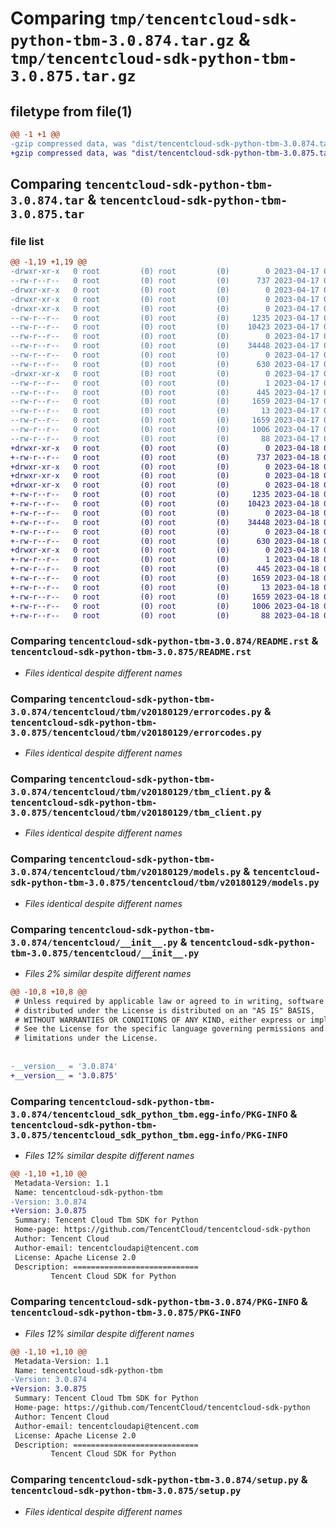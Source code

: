 # Comparing `tmp/tencentcloud-sdk-python-tbm-3.0.874.tar.gz` & `tmp/tencentcloud-sdk-python-tbm-3.0.875.tar.gz`

## filetype from file(1)

```diff
@@ -1 +1 @@
-gzip compressed data, was "dist/tencentcloud-sdk-python-tbm-3.0.874.tar", last modified: Mon Apr 17 00:49:21 2023, max compression
+gzip compressed data, was "dist/tencentcloud-sdk-python-tbm-3.0.875.tar", last modified: Tue Apr 18 00:56:42 2023, max compression
```

## Comparing `tencentcloud-sdk-python-tbm-3.0.874.tar` & `tencentcloud-sdk-python-tbm-3.0.875.tar`

### file list

```diff
@@ -1,19 +1,19 @@
-drwxr-xr-x   0 root         (0) root         (0)        0 2023-04-17 00:49:21.000000 tencentcloud-sdk-python-tbm-3.0.874/
--rw-r--r--   0 root         (0) root         (0)      737 2023-04-17 00:49:21.000000 tencentcloud-sdk-python-tbm-3.0.874/README.rst
-drwxr-xr-x   0 root         (0) root         (0)        0 2023-04-17 00:49:21.000000 tencentcloud-sdk-python-tbm-3.0.874/tencentcloud/
-drwxr-xr-x   0 root         (0) root         (0)        0 2023-04-17 00:49:21.000000 tencentcloud-sdk-python-tbm-3.0.874/tencentcloud/tbm/
-drwxr-xr-x   0 root         (0) root         (0)        0 2023-04-17 00:49:21.000000 tencentcloud-sdk-python-tbm-3.0.874/tencentcloud/tbm/v20180129/
--rw-r--r--   0 root         (0) root         (0)     1235 2023-04-17 00:49:21.000000 tencentcloud-sdk-python-tbm-3.0.874/tencentcloud/tbm/v20180129/errorcodes.py
--rw-r--r--   0 root         (0) root         (0)    10423 2023-04-17 00:49:21.000000 tencentcloud-sdk-python-tbm-3.0.874/tencentcloud/tbm/v20180129/tbm_client.py
--rw-r--r--   0 root         (0) root         (0)        0 2023-04-17 00:49:21.000000 tencentcloud-sdk-python-tbm-3.0.874/tencentcloud/tbm/v20180129/__init__.py
--rw-r--r--   0 root         (0) root         (0)    34448 2023-04-17 00:49:21.000000 tencentcloud-sdk-python-tbm-3.0.874/tencentcloud/tbm/v20180129/models.py
--rw-r--r--   0 root         (0) root         (0)        0 2023-04-17 00:49:21.000000 tencentcloud-sdk-python-tbm-3.0.874/tencentcloud/tbm/__init__.py
--rw-r--r--   0 root         (0) root         (0)      630 2023-04-17 00:49:21.000000 tencentcloud-sdk-python-tbm-3.0.874/tencentcloud/__init__.py
-drwxr-xr-x   0 root         (0) root         (0)        0 2023-04-17 00:49:21.000000 tencentcloud-sdk-python-tbm-3.0.874/tencentcloud_sdk_python_tbm.egg-info/
--rw-r--r--   0 root         (0) root         (0)        1 2023-04-17 00:49:21.000000 tencentcloud-sdk-python-tbm-3.0.874/tencentcloud_sdk_python_tbm.egg-info/dependency_links.txt
--rw-r--r--   0 root         (0) root         (0)      445 2023-04-17 00:49:21.000000 tencentcloud-sdk-python-tbm-3.0.874/tencentcloud_sdk_python_tbm.egg-info/SOURCES.txt
--rw-r--r--   0 root         (0) root         (0)     1659 2023-04-17 00:49:21.000000 tencentcloud-sdk-python-tbm-3.0.874/tencentcloud_sdk_python_tbm.egg-info/PKG-INFO
--rw-r--r--   0 root         (0) root         (0)       13 2023-04-17 00:49:21.000000 tencentcloud-sdk-python-tbm-3.0.874/tencentcloud_sdk_python_tbm.egg-info/top_level.txt
--rw-r--r--   0 root         (0) root         (0)     1659 2023-04-17 00:49:21.000000 tencentcloud-sdk-python-tbm-3.0.874/PKG-INFO
--rw-r--r--   0 root         (0) root         (0)     1006 2023-04-17 00:49:21.000000 tencentcloud-sdk-python-tbm-3.0.874/setup.py
--rw-r--r--   0 root         (0) root         (0)       88 2023-04-17 00:49:21.000000 tencentcloud-sdk-python-tbm-3.0.874/setup.cfg
+drwxr-xr-x   0 root         (0) root         (0)        0 2023-04-18 00:56:42.000000 tencentcloud-sdk-python-tbm-3.0.875/
+-rw-r--r--   0 root         (0) root         (0)      737 2023-04-18 00:56:42.000000 tencentcloud-sdk-python-tbm-3.0.875/README.rst
+drwxr-xr-x   0 root         (0) root         (0)        0 2023-04-18 00:56:42.000000 tencentcloud-sdk-python-tbm-3.0.875/tencentcloud/
+drwxr-xr-x   0 root         (0) root         (0)        0 2023-04-18 00:56:42.000000 tencentcloud-sdk-python-tbm-3.0.875/tencentcloud/tbm/
+drwxr-xr-x   0 root         (0) root         (0)        0 2023-04-18 00:56:42.000000 tencentcloud-sdk-python-tbm-3.0.875/tencentcloud/tbm/v20180129/
+-rw-r--r--   0 root         (0) root         (0)     1235 2023-04-18 00:56:42.000000 tencentcloud-sdk-python-tbm-3.0.875/tencentcloud/tbm/v20180129/errorcodes.py
+-rw-r--r--   0 root         (0) root         (0)    10423 2023-04-18 00:56:42.000000 tencentcloud-sdk-python-tbm-3.0.875/tencentcloud/tbm/v20180129/tbm_client.py
+-rw-r--r--   0 root         (0) root         (0)        0 2023-04-18 00:56:42.000000 tencentcloud-sdk-python-tbm-3.0.875/tencentcloud/tbm/v20180129/__init__.py
+-rw-r--r--   0 root         (0) root         (0)    34448 2023-04-18 00:56:42.000000 tencentcloud-sdk-python-tbm-3.0.875/tencentcloud/tbm/v20180129/models.py
+-rw-r--r--   0 root         (0) root         (0)        0 2023-04-18 00:56:42.000000 tencentcloud-sdk-python-tbm-3.0.875/tencentcloud/tbm/__init__.py
+-rw-r--r--   0 root         (0) root         (0)      630 2023-04-18 00:56:42.000000 tencentcloud-sdk-python-tbm-3.0.875/tencentcloud/__init__.py
+drwxr-xr-x   0 root         (0) root         (0)        0 2023-04-18 00:56:42.000000 tencentcloud-sdk-python-tbm-3.0.875/tencentcloud_sdk_python_tbm.egg-info/
+-rw-r--r--   0 root         (0) root         (0)        1 2023-04-18 00:56:42.000000 tencentcloud-sdk-python-tbm-3.0.875/tencentcloud_sdk_python_tbm.egg-info/dependency_links.txt
+-rw-r--r--   0 root         (0) root         (0)      445 2023-04-18 00:56:42.000000 tencentcloud-sdk-python-tbm-3.0.875/tencentcloud_sdk_python_tbm.egg-info/SOURCES.txt
+-rw-r--r--   0 root         (0) root         (0)     1659 2023-04-18 00:56:42.000000 tencentcloud-sdk-python-tbm-3.0.875/tencentcloud_sdk_python_tbm.egg-info/PKG-INFO
+-rw-r--r--   0 root         (0) root         (0)       13 2023-04-18 00:56:42.000000 tencentcloud-sdk-python-tbm-3.0.875/tencentcloud_sdk_python_tbm.egg-info/top_level.txt
+-rw-r--r--   0 root         (0) root         (0)     1659 2023-04-18 00:56:42.000000 tencentcloud-sdk-python-tbm-3.0.875/PKG-INFO
+-rw-r--r--   0 root         (0) root         (0)     1006 2023-04-18 00:56:42.000000 tencentcloud-sdk-python-tbm-3.0.875/setup.py
+-rw-r--r--   0 root         (0) root         (0)       88 2023-04-18 00:56:42.000000 tencentcloud-sdk-python-tbm-3.0.875/setup.cfg
```

### Comparing `tencentcloud-sdk-python-tbm-3.0.874/README.rst` & `tencentcloud-sdk-python-tbm-3.0.875/README.rst`

 * *Files identical despite different names*

### Comparing `tencentcloud-sdk-python-tbm-3.0.874/tencentcloud/tbm/v20180129/errorcodes.py` & `tencentcloud-sdk-python-tbm-3.0.875/tencentcloud/tbm/v20180129/errorcodes.py`

 * *Files identical despite different names*

### Comparing `tencentcloud-sdk-python-tbm-3.0.874/tencentcloud/tbm/v20180129/tbm_client.py` & `tencentcloud-sdk-python-tbm-3.0.875/tencentcloud/tbm/v20180129/tbm_client.py`

 * *Files identical despite different names*

### Comparing `tencentcloud-sdk-python-tbm-3.0.874/tencentcloud/tbm/v20180129/models.py` & `tencentcloud-sdk-python-tbm-3.0.875/tencentcloud/tbm/v20180129/models.py`

 * *Files identical despite different names*

### Comparing `tencentcloud-sdk-python-tbm-3.0.874/tencentcloud/__init__.py` & `tencentcloud-sdk-python-tbm-3.0.875/tencentcloud/__init__.py`

 * *Files 2% similar despite different names*

```diff
@@ -10,8 +10,8 @@
 # Unless required by applicable law or agreed to in writing, software
 # distributed under the License is distributed on an "AS IS" BASIS,
 # WITHOUT WARRANTIES OR CONDITIONS OF ANY KIND, either express or implied.
 # See the License for the specific language governing permissions and
 # limitations under the License.
 
 
-__version__ = '3.0.874'
+__version__ = '3.0.875'
```

### Comparing `tencentcloud-sdk-python-tbm-3.0.874/tencentcloud_sdk_python_tbm.egg-info/PKG-INFO` & `tencentcloud-sdk-python-tbm-3.0.875/tencentcloud_sdk_python_tbm.egg-info/PKG-INFO`

 * *Files 12% similar despite different names*

```diff
@@ -1,10 +1,10 @@
 Metadata-Version: 1.1
 Name: tencentcloud-sdk-python-tbm
-Version: 3.0.874
+Version: 3.0.875
 Summary: Tencent Cloud Tbm SDK for Python
 Home-page: https://github.com/TencentCloud/tencentcloud-sdk-python
 Author: Tencent Cloud
 Author-email: tencentcloudapi@tencent.com
 License: Apache License 2.0
 Description: ============================
         Tencent Cloud SDK for Python
```

### Comparing `tencentcloud-sdk-python-tbm-3.0.874/PKG-INFO` & `tencentcloud-sdk-python-tbm-3.0.875/PKG-INFO`

 * *Files 12% similar despite different names*

```diff
@@ -1,10 +1,10 @@
 Metadata-Version: 1.1
 Name: tencentcloud-sdk-python-tbm
-Version: 3.0.874
+Version: 3.0.875
 Summary: Tencent Cloud Tbm SDK for Python
 Home-page: https://github.com/TencentCloud/tencentcloud-sdk-python
 Author: Tencent Cloud
 Author-email: tencentcloudapi@tencent.com
 License: Apache License 2.0
 Description: ============================
         Tencent Cloud SDK for Python
```

### Comparing `tencentcloud-sdk-python-tbm-3.0.874/setup.py` & `tencentcloud-sdk-python-tbm-3.0.875/setup.py`

 * *Files identical despite different names*

